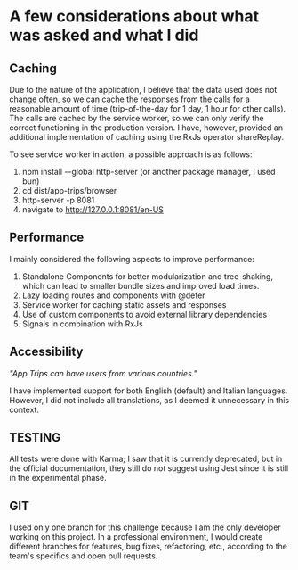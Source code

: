 # A few considerations about what was asked and what I did 

## Caching
Due to the nature of the application, I believe that the data used does not change often, so we can cache the responses from the calls for a reasonable amount of time (trip-of-the-day for 1 day, 1 hour for other calls). 
The calls are cached by the service worker, so we can only verify the correct functioning in the production version.
I have, however, provided an additional implementation of caching using the RxJs operator shareReplay.

To see service worker in action, a possible approach is as follows:
1. npm install --global http-server (or another package manager, I used bun)
2. cd dist/app-trips/browser
3. http-server -p 8081
4. navigate to http://127.0.0.1:8081/en-US

## Performance
I mainly considered the following aspects to improve performance:

1. Standalone Components for better modularization and tree-shaking, which can lead to smaller bundle sizes and improved load times.
2. Lazy loading routes and components with @defer
3. Service worker for caching static assets and responses
4. Use of custom components to avoid external library dependencies
5. Signals in combination with RxJs

## Accessibility
*"App Trips can have users from various countries."*

I have implemented support for both English (default) and Italian languages. However, I did not include all translations, as I deemed it unnecessary in this context. 

## TESTING
All tests were done with Karma; I saw that it is currently deprecated, but in the official documentation, they still do not suggest using Jest since it is still in the experimental phase.


## GIT
I used only one branch for this challenge because I am the only developer working on this project. In a professional environment, I would create different branches for features, bug fixes, refactoring, etc., according to the team's specifics and open pull requests.
